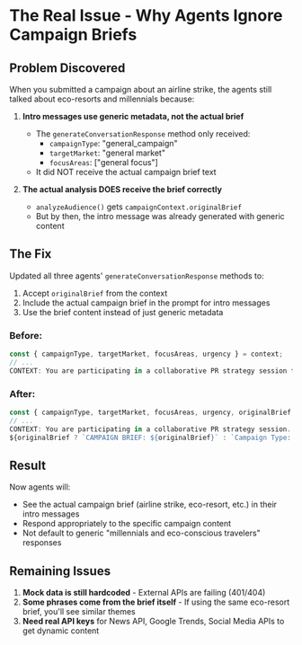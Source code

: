 # The Real Issue - Why Agents Ignore Campaign Briefs

## Problem Discovered

When you submitted a campaign about an airline strike, the agents still talked about eco-resorts and millennials because:

1. **Intro messages use generic metadata, not the actual brief**

   - The `generateConversationResponse` method only received:
     - `campaignType`: "general_campaign"
     - `targetMarket`: "general market"
     - `focusAreas`: ["general focus"]
   - It did NOT receive the actual campaign brief text

2. **The actual analysis DOES receive the brief correctly**
   - `analyzeAudience()` gets `campaignContext.originalBrief`
   - But by then, the intro message was already generated with generic content

## The Fix

Updated all three agents' `generateConversationResponse` methods to:

1. Accept `originalBrief` from the context
2. Include the actual campaign brief in the prompt for intro messages
3. Use the brief content instead of just generic metadata

### Before:

```javascript
const { campaignType, targetMarket, focusAreas, urgency } = context;
// ...
CONTEXT: You are participating in a collaborative PR strategy session for a ${campaignType} campaign targeting ${targetMarket} travelers.
```

### After:

```javascript
const { campaignType, targetMarket, focusAreas, urgency, originalBrief } = context;
// ...
CONTEXT: You are participating in a collaborative PR strategy session.
${originalBrief ? `CAMPAIGN BRIEF: ${originalBrief}` : `Campaign Type: ${campaignType} targeting ${targetMarket} travelers.`}
```

## Result

Now agents will:

- See the actual campaign brief (airline strike, eco-resort, etc.) in their intro messages
- Respond appropriately to the specific campaign content
- Not default to generic "millennials and eco-conscious travelers" responses

## Remaining Issues

1. **Mock data is still hardcoded** - External APIs are failing (401/404)
2. **Some phrases come from the brief itself** - If using the same eco-resort brief, you'll see similar themes
3. **Need real API keys** for News API, Google Trends, Social Media APIs to get dynamic content
